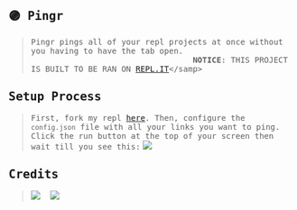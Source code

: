 <h2>
<samp>🟣 Pingr</samp>
</h2>
</div>

> <samp>Pingr pings all of your repl projects at once without you having to have the tab open.</samp>
> <samp>                                   __NOTICE__: THIS PROJECT IS BUILT TO BE RAN ON [REPL.IT]((https://replit.com/~))</samp>
>
## <samp>Setup Process</samp>
> <samp>First, fork my repl [here](https://replit.com/@5XI/pingr?v=1). Then, configure the `config.json` file with all your links you want to ping. Click the run button at the top of your screen then wait till you see this:</samp>
> <img src="https://i.imgur.com/aiBimPk.png">

## <samp>Credits</samp>
> ![](https://images.weserv.nl/?url=avatars.githubusercontent.com/u/107909977?v=4&h=50&w=50&fit=cover&mask=circle&maxage=7d) 　![](https://images.weserv.nl/?url=https://storage.googleapis.com/replit/images/1603234859817_7bd2b9303a62b864e9881d1abfdec5e0.png?v=4&h=50&w=50&fit=cover&mask=circle&maxage=7d)
